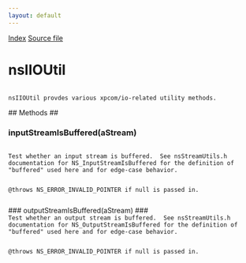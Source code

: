 ```yaml
---
layout: default
---
```

<div id='links'><a href="../index.html">Index</a>
<a href="http://dxr.mozilla.org/mozilla-central/source/xpcom/io/nsIIOUtil.idl">Source file</a>
</div>

# nsIIOUtil #
<code>  
nsIIOUtil provdes various xpcom/io-related utility methods.  
  
</code>
## Methods ##

### inputStreamIsBuffered(aStream) ###
<code>  
Test whether an input stream is buffered.  See nsStreamUtils.h  
documentation for NS_InputStreamIsBuffered for the definition of  
"buffered" used here and for edge-case behavior.  
  
@throws NS_ERROR_INVALID_POINTER if null is passed in.  
  
</code>
### outputStreamIsBuffered(aStream) ###
<code>  
Test whether an output stream is buffered.  See nsStreamUtils.h  
documentation for NS_OutputStreamIsBuffered for the definition of  
"buffered" used here and for edge-case behavior.  
  
@throws NS_ERROR_INVALID_POINTER if null is passed in.  
  
</code>